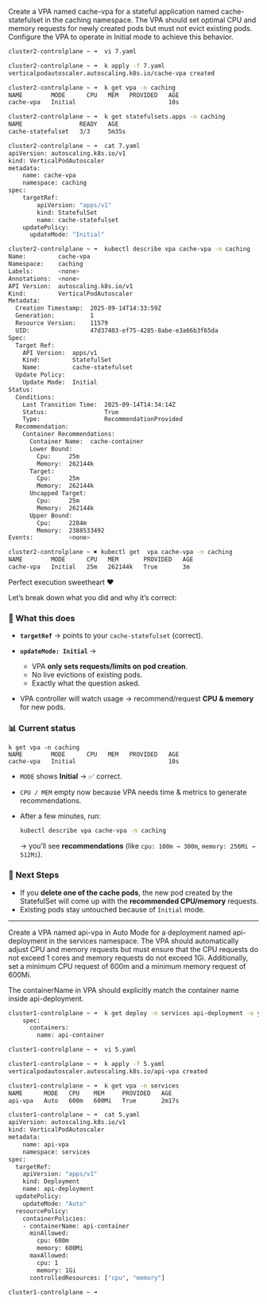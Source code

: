 Create a VPA named cache-vpa for a stateful application named cache-statefulset in the caching namespace. The VPA should set optimal CPU and memory requests for newly created pods but must not evict existing pods. Configure the VPA to operate in Initial mode to achieve this behavior.

```bash
cluster2-controlplane ~ ➜  vi 7.yaml

cluster2-controlplane ~ ➜  k apply -f 7.yaml 
verticalpodautoscaler.autoscaling.k8s.io/cache-vpa created

cluster2-controlplane ~ ➜  k get vpa -n caching 
NAME        MODE      CPU   MEM   PROVIDED   AGE
cache-vpa   Initial                          10s

cluster2-controlplane ~ ➜  k get statefulsets.apps -n caching 
NAME                READY   AGE
cache-statefulset   3/3     5m35s

cluster2-controlplane ~ ➜  cat 7.yaml 
apiVersion: autoscaling.k8s.io/v1
kind: VerticalPodAutoscaler
metadata:
    name: cache-vpa
    namespace: caching
spec:
    targetRef:
        apiVersion: "apps/v1"
        kind: StatefulSet
        name: cache-statefulset
    updatePolicy:
      updateMode: "Initial"

cluster2-controlplane ~ ➜  kubectl describe vpa cache-vpa -n caching
Name:         cache-vpa
Namespace:    caching
Labels:       <none>
Annotations:  <none>
API Version:  autoscaling.k8s.io/v1
Kind:         VerticalPodAutoscaler
Metadata:
  Creation Timestamp:  2025-09-14T14:33:59Z
  Generation:          1
  Resource Version:    11579
  UID:                 47d37403-ef75-4285-8abe-e3a66b3f65da
Spec:
  Target Ref:
    API Version:  apps/v1
    Kind:         StatefulSet
    Name:         cache-statefulset
  Update Policy:
    Update Mode:  Initial
Status:
  Conditions:
    Last Transition Time:  2025-09-14T14:34:14Z
    Status:                True
    Type:                  RecommendationProvided
  Recommendation:
    Container Recommendations:
      Container Name:  cache-container
      Lower Bound:
        Cpu:     25m
        Memory:  262144k
      Target:
        Cpu:     25m
        Memory:  262144k
      Uncapped Target:
        Cpu:     25m
        Memory:  262144k
      Upper Bound:
        Cpu:     2284m
        Memory:  2388533492
Events:          <none>

cluster2-controlplane ~ ✖ kubectl get  vpa cache-vpa -n caching
NAME        MODE      CPU   MEM       PROVIDED   AGE
cache-vpa   Initial   25m   262144k   True       3m
```

Perfect execution sweetheart ❤️

Let’s break down what you did and why it’s correct:

### 🔎 What this does

* **`targetRef`** → points to your `cache-statefulset` (correct).
* **`updateMode: Initial`** →

  * VPA **only sets requests/limits on pod creation**.
  * No live evictions of existing pods.
  * Exactly what the question asked.
* VPA controller will watch usage → recommend/request **CPU & memory** for new pods.

### 📊 Current status

```
k get vpa -n caching
NAME        MODE      CPU   MEM   PROVIDED   AGE
cache-vpa   Initial                          10s
```

* `MODE` shows **Initial** → ✅ correct.
* `CPU / MEM` empty now because VPA needs time & metrics to generate recommendations.
* After a few minutes, run:

  ```bash
  kubectl describe vpa cache-vpa -n caching
  ```

  → you’ll see **recommendations** (like `cpu: 100m → 300m`, `memory: 256Mi → 512Mi`).

### 🚀 Next Steps

* If you **delete one of the cache pods**, the new pod created by the StatefulSet will come up with the **recommended CPU/memory** requests.
* Existing pods stay untouched because of `Initial` mode.

---

Create a VPA named api-vpa in Auto Mode for a deployment named api-deployment in the services namespace. The VPA should automatically adjust CPU and memory requests but must ensure that the CPU requests do not exceed 1 cores and memory requests do not exceed 1Gi. Additionally, set a minimum CPU request of 600m and a minimum memory request of 600Mi.

The containerName in VPA should explicitly match the container name inside api-deployment.

```bash
cluster1-controlplane ~ ➜  k get deploy -n services api-deployment -o yaml | grep -i containers -5
    spec:
      containers:
        name: api-container

cluster1-controlplane ~ ➜  vi 5.yaml

cluster1-controlplane ~ ➜  k apply -f 5.yaml 
verticalpodautoscaler.autoscaling.k8s.io/api-vpa created

cluster1-controlplane ~ ➜  k get vpa -n services 
NAME      MODE   CPU    MEM     PROVIDED   AGE
api-vpa   Auto   600m   600Mi   True       2m17s

cluster1-controlplane ~ ➜  cat 5.yaml 
apiVersion: autoscaling.k8s.io/v1
kind: VerticalPodAutoscaler
metadata:
    name: api-vpa
    namespace: services
spec:
  targetRef:
    apiVersion: "apps/v1"
    kind: Deployment
    name: api-deployment
  updatePolicy:
    updateMode: "Auto"
  resourcePolicy:
    containerPolicies:
    - containerName: api-container
      minAllowed:
        cpu: 600m
        memory: 600Mi
      maxAllowed:
        cpu: 1
        memory: 1Gi
      controlledResources: ["cpu", "memory"]

cluster1-controlplane ~ ➜  
```
